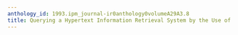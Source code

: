```yaml
---
anthology_id: 1993.ipm_journal-ir0anthology0volumeA29A3.8
title: Querying a Hypertext Information Retrieval System by the Use of Classification
---
```

